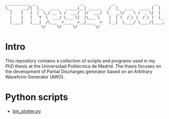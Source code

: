 ~~~ txt
___________ __                   __            __                 __          
\__    ___/|  |__   ____   _____|__| ______  _/  |_  ____   ____ |  |   ______
  |    |   |  |  \_/ __ \ /  ___/  |/  ___/  \   __\/  _ \ /  _ \|  |  /  ___/
  |    |   |   Y  \  ___/ \___ \|  |\___ \    |  | (  /_\ |  /_\ )  |__\___ \ 
  |____|   |___|  /\___  >____  >__/____  >   |__|  \____/ \____/|____/____  >
                \/     \/     \/        \/                                 \/ 
~~~

# Intro

This repository contains a collection of scripts and programs used in my PhD thesis at the Universidad Politécnica de Madrid.
The thesis focuses on the development of Partial Discharges generator based on an Arbitrary Waveform Generator (AWG).

# Python scripts

- [bin_plotter.py](./python/bin_plotter.py)
